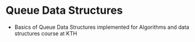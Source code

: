 # Queue Data Structures
- Basics of Queue Data Structures implemented for Algorithms and data structures course at KTH
